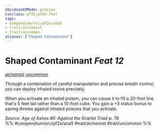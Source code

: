 ```yaml
---
obsidianUIMode: preview
cssclass: pf2e,pf2e-feat
tags:
- compendium/src/pf2e/aoa5
- trait/alchemist
- trait/uncommon
aliases: ["Shaped Contaminant"]
---
```

# Shaped Contaminant  *Feat 12*  
[alchemist](../../rules/traits/alchemist.md)  [uncommon](../../rules/traits/uncommon.md)  


Through a combination of careful manipulation and precise breath control, you can deploy inhaled toxins precisely.

When you activate an inhaled poison, you can cause it to fill a 20-foot line that's 5 feet tall rather than a 10-foot cube. You gain a +3 status bonus to saving throws against inhaled poisons that you activate.

*Source: Age of Ashes #5: Against the Scarlet Triad p. 78*  
%% #compendium/src/pf2e/aoa5 #trait/alchemist #trait/uncommon %%